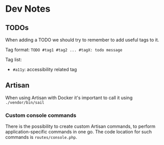 # Dev Notes

## TODOs

When adding a TODO we should try to remember to add useful tags to it.

Tag format: `TODO #tag1 #tag2 ... #tagX: todo message`

Tag list:

- `#a11y`: accessibility related tag


## Artisan

When using Artisan with Docker it's important to call it using `./vendor/bin/sail`


### Custom console commands

There is the possibility to create custom Artisan commands, to perform application-specific commands in one go. The code location for such commands is `routes/console.php`.